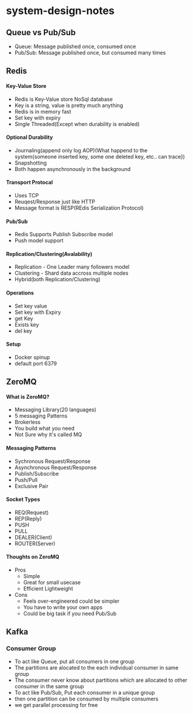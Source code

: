 # system-design-notes

## Queue vs Pub/Sub
* Queue: Message published once, consumed once
* Pub/Sub: Message published once, but consumed many times

## Redis
#### Key-Value Store
* Redis is Key-Value store NoSql database
* Key is a string, value is pretty much anything
* Redis is in memory fast
* Set key with expiry
* Single Threaded(Except when durability is enabled)
#### Optional Durability
* Journaling(append only log AOP)(What happend to the system{someone inserted key, some one deleted key, etc.. can trace})
* Snapshotting
* Both happen asynchronously in the background
#### Transport Protocal
* Uses TCP
* Reuqest/Response just like HTTP
* Message format is RESP(REdis Serialization Protocol)
#### Pub/Sub
* Redis Supports Publish Subscribe model
* Push model support
#### Replication/Clustering(Avalability)
* Replication - One Leader many followers model
* Clustering - Shard data accross multiple nodes
* Hybrid(both Replication/Clustering)
#### Operations
* Set key value
* Set key with Expiry
* get Key
* Exists key
* del key
#### Setup
* Docker spinup
* default port 6379

## ZeroMQ
#### What is ZeroMQ?
* Messaging Library(20 languages)
* 5 messaging Patterns
* Brokerless
* You build what you need
* Not Sure why it's called MQ
#### Messaging Patterns
* Sychronous Request/Response
* Asynchronous Request/Response
* Publish/Subscribe
* Push/Pull
* Exclusive Pair
#### Socket Types
* REQ(Request)
* REP(Reply)
* PUSH
* PULL
* DEALER(Client)
* ROUTER(Server)
#### Thoughts on ZeroMQ
* Pros
  * Simple
  * Great for small usecase
  * Efficient Lightweight
* Cons
  * Feels over-engineered could be simpler
  * You have to write your own apps
  * Could be big task if you need Pub/Sub

## Kafka
### Consumer Group
* To act like Queue, put all consumers in one group
* The partitions are alocated to the each individual consumer in same group
* The consumer never know about partitions which are allocated to other consumer in the same group
* To act like Pub/Sub, Put each consumer in a unique group
* then one partition can be consumed by multiple consumers
* we get parallel processing for free
